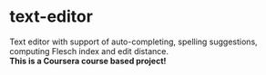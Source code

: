 # text-editor
Text editor with support of auto-completing, spelling suggestions, computing Flesch index and edit distance.  
**This is a Coursera course based project!**
